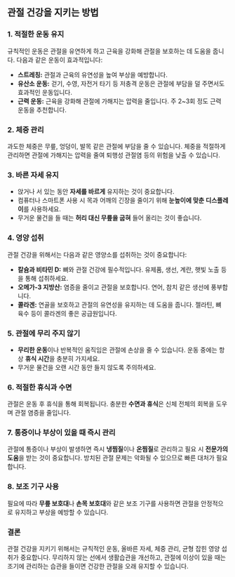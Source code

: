 ## 관절 건강을 지키는 방법

### 1. 적절한 운동 유지  
규칙적인 운동은 관절을 유연하게 하고 근육을 강화해 관절을 보호하는 데 도움을 줍니다. 다음과 같은 운동이 효과적입니다:
- **스트레칭:** 관절과 근육의 유연성을 높여 부상을 예방합니다.  
- **유산소 운동:** 걷기, 수영, 자전거 타기 등 저충격 운동은 관절에 부담을 덜 주면서도 효과적인 운동입니다.  
- **근력 운동:** 근육을 강화해 관절에 가해지는 압력을 줄입니다. 주 2~3회 정도 근력 운동을 추천합니다.

### 2. 체중 관리  
과도한 체중은 무릎, 엉덩이, 발목 같은 관절에 부담을 줄 수 있습니다. 체중을 적절하게 관리하면 관절에 가해지는 압력을 줄여 퇴행성 관절염 등의 위험을 낮출 수 있습니다.

### 3. 바른 자세 유지  
- 앉거나 서 있는 동안 **자세를 바르게** 유지하는 것이 중요합니다.  
- 컴퓨터나 스마트폰 사용 시 목과 어깨의 긴장을 줄이기 위해 **눈높이에 맞춘 디스플레이**를 사용하세요.  
- 무거운 물건을 들 때는 **허리 대신 무릎을 굽혀** 들어 올리는 것이 좋습니다.

### 4. 영양 섭취  
관절 건강을 위해서는 다음과 같은 영양소를 섭취하는 것이 중요합니다:
- **칼슘과 비타민 D:** 뼈와 관절 건강에 필수적입니다. 유제품, 생선, 계란, 햇빛 노출 등을 통해 섭취하세요.  
- **오메가-3 지방산:** 염증을 줄이고 관절을 보호합니다. 연어, 참치 같은 생선에 풍부합니다.  
- **콜라겐:** 연골을 보호하고 관절의 유연성을 유지하는 데 도움을 줍니다. 젤라틴, 뼈 육수 등이 콜라겐의 좋은 공급원입니다.

### 5. 관절에 무리 주지 않기  
- **무리한 운동**이나 반복적인 움직임은 관절에 손상을 줄 수 있습니다. 운동 중에는 항상 **휴식 시간**을 충분히 가지세요.  
- 무거운 물건을 오랜 시간 동안 들지 않도록 주의하세요.

### 6. 적절한 휴식과 수면  
관절은 운동 후 휴식을 통해 회복됩니다. 충분한 **수면과 휴식**은 신체 전체의 회복을 도우며 관절 염증을 줄입니다.  

### 7. 통증이나 부상이 있을 때 즉시 관리  
관절에 통증이나 부상이 발생하면 즉시 **냉찜질**이나 **온찜질**로 관리하고 필요 시 **전문가의 도움**을 받는 것이 중요합니다. 방치된 관절 문제는 악화될 수 있으므로 빠른 대처가 필요합니다.

### 8. 보조 기구 사용  
필요에 따라 **무릎 보호대**나 **손목 보호대**와 같은 보조 기구를 사용하면 관절을 안정적으로 유지하고 부상을 예방할 수 있습니다.

### 결론  
관절 건강을 지키기 위해서는 규칙적인 운동, 올바른 자세, 체중 관리, 균형 잡힌 영양 섭취가 중요합니다. 무리하지 않는 선에서 생활습관을 개선하고, 관절에 이상이 있을 때는 조기에 관리하는 습관을 들이면 건강한 관절을 오래 유지할 수 있습니다.